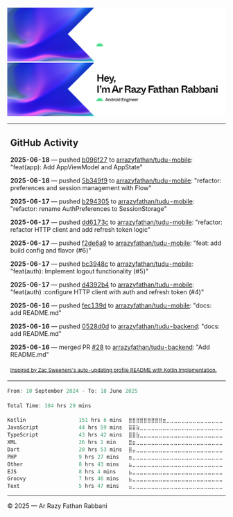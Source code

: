 ![Ar Razy Fathan Rabbani Banner](https://github.com/arrazyfathan/arrazyfathan/blob/main/media/banner-dark.png#gh-dark-mode-only)
![Ar Razy Fathan Rabbani Banner](https://github.com/arrazyfathan/arrazyfathan/blob/main/media/banner-light.png#gh-light-mode-only)

<table><tr><td valign="top" width="100%">    

## GitHub Activity

**2025-06-18** — pushed [b096f27](https://github.com/arrazyfathan/tudu-mobile/commits/b096f271725659985a4d05729c67d46445f618f6) to [arrazyfathan/tudu-mobile](https://github.com/arrazyfathan/tudu-mobile): "feat(app): Add AppViewModel and AppState"

**2025-06-18** — pushed [5b349f9](https://github.com/arrazyfathan/tudu-mobile/commits/5b349f9a562b59e5a0d6d945d58381045f73d90e) to [arrazyfathan/tudu-mobile](https://github.com/arrazyfathan/tudu-mobile): "refactor: preferences and session management with Flow"

**2025-06-17** — pushed [b294305](https://github.com/arrazyfathan/tudu-mobile/commits/b294305d6e1818ae78c3d62527b7426e84a04393) to [arrazyfathan/tudu-mobile](https://github.com/arrazyfathan/tudu-mobile): "refactor: rename AuthPreferences to SessionStorage"

**2025-06-17** — pushed [dd6173c](https://github.com/arrazyfathan/tudu-mobile/commits/dd6173c5bb3907297b68272f8c83a316a7672423) to [arrazyfathan/tudu-mobile](https://github.com/arrazyfathan/tudu-mobile): "refactor: refactor HTTP client and add refresh token logic"

**2025-06-17** — pushed [f2de6a9](https://github.com/arrazyfathan/tudu-mobile/commits/f2de6a9749c3ea107a6cb5b421e5cf8cd024cf3e) to [arrazyfathan/tudu-mobile](https://github.com/arrazyfathan/tudu-mobile): "feat: add build config and flavor (#6)"

**2025-06-17** — pushed [bc3948c](https://github.com/arrazyfathan/tudu-mobile/commits/bc3948c66325273bc7a91f87d1fabc083592c01b) to [arrazyfathan/tudu-mobile](https://github.com/arrazyfathan/tudu-mobile): "feat(auth): Implement logout functionality (#5)"

**2025-06-17** — pushed [d4392b4](https://github.com/arrazyfathan/tudu-mobile/commits/d4392b43bde2ecc62362e63a4f297c69904d0ba8) to [arrazyfathan/tudu-mobile](https://github.com/arrazyfathan/tudu-mobile): "feat(auth) :configure HTTP client with auth and refresh token (#4)"

**2025-06-16** — pushed [fec139d](https://github.com/arrazyfathan/tudu-mobile/commits/fec139de0d45bc0bed5985d4ce4dad26514c8ac9) to [arrazyfathan/tudu-mobile](https://github.com/arrazyfathan/tudu-mobile): "docs: add README.md"

**2025-06-16** — pushed [0528d0d](https://github.com/arrazyfathan/tudu-backend/commits/0528d0de481616f18d98452140d1e427f721c6b0) to [arrazyfathan/tudu-backend](https://github.com/arrazyfathan/tudu-backend): "docs: add README.md"

**2025-06-16** — merged PR [#28](https://github.com/arrazyfathan/tudu-backend/pull/28) to [arrazyfathan/tudu-backend](https://github.com/arrazyfathan/tudu-backend): "Add README.md"
                
<sub><a href="https://github.com/ZacSweers/ZacSweers/">Inspired by Zac Sweeners's auto-updating profile README with Kotlin Implementation.</a></sub>
</table>

<!--START_SECTION:waka-->

```kotlin
From: 10 September 2024 - To: 18 June 2025

Total Time: 384 hrs 29 mins

Kotlin                 151 hrs 6 mins  ⣿⣿⣿⣿⣿⣿⣿⣿⣿⣶⣀⣀⣀⣀⣀⣀⣀⣀⣀⣀⣀⣀⣀⣀⣀   38.43 %
JavaScript             44 hrs 59 mins  ⣿⣿⣷⣀⣀⣀⣀⣀⣀⣀⣀⣀⣀⣀⣀⣀⣀⣀⣀⣀⣀⣀⣀⣀⣀   11.44 %
TypeScript             43 hrs 42 mins  ⣿⣿⣷⣀⣀⣀⣀⣀⣀⣀⣀⣀⣀⣀⣀⣀⣀⣀⣀⣀⣀⣀⣀⣀⣀   11.12 %
XML                    26 hrs 1 min    ⣿⣶⣀⣀⣀⣀⣀⣀⣀⣀⣀⣀⣀⣀⣀⣀⣀⣀⣀⣀⣀⣀⣀⣀⣀   06.62 %
Dart                   20 hrs 53 mins  ⣿⣤⣀⣀⣀⣀⣀⣀⣀⣀⣀⣀⣀⣀⣀⣀⣀⣀⣀⣀⣀⣀⣀⣀⣀   05.31 %
PHP                    9 hrs 27 mins   ⣶⣀⣀⣀⣀⣀⣀⣀⣀⣀⣀⣀⣀⣀⣀⣀⣀⣀⣀⣀⣀⣀⣀⣀⣀   02.40 %
Other                  8 hrs 43 mins   ⣦⣀⣀⣀⣀⣀⣀⣀⣀⣀⣀⣀⣀⣀⣀⣀⣀⣀⣀⣀⣀⣀⣀⣀⣀   02.22 %
EJS                    8 hrs 4 mins    ⣦⣀⣀⣀⣀⣀⣀⣀⣀⣀⣀⣀⣀⣀⣀⣀⣀⣀⣀⣀⣀⣀⣀⣀⣀   02.05 %
Groovy                 7 hrs 46 mins   ⣦⣀⣀⣀⣀⣀⣀⣀⣀⣀⣀⣀⣀⣀⣀⣀⣀⣀⣀⣀⣀⣀⣀⣀⣀   01.98 %
Text                   5 hrs 47 mins   ⣤⣀⣀⣀⣀⣀⣀⣀⣀⣀⣀⣀⣀⣀⣀⣀⣀⣀⣀⣀⣀⣀⣀⣀⣀   01.47 %
```

<!--END_SECTION:waka-->

---
© 2025 — Ar Razy Fathan Rabbani